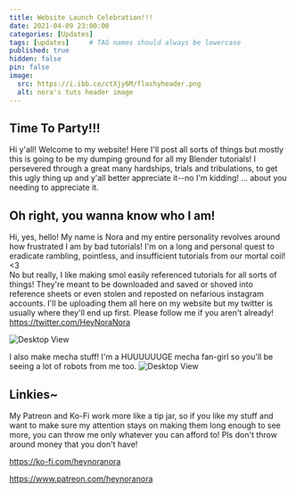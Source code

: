 ```yaml
---
title: Website Launch Celebration!!!
date: 2021-04-09 23:00:00
categories: [Updates]
tags: [updates]     # TAG names should always be lowercase
published: true
hidden: false
pin: false
image:
  src: https://i.ibb.co/ctXjy6M/flashyheader.png
  alt: nora's tuts header image
---
```

## Time To Party!!!
Hi y'all! Welcome to my website! Here I'll post all sorts of things but mostly this is going to be my dumping ground for all my Blender tutorials! I persevered through a great many hardships, trials and tribulations, to get this ugly thing up and y'all better appreciate it--no I'm kidding! ... about you needing to appreciate it.

## Oh right, you wanna know who I am!
Hi, yes, hello! My name is Nora and my entire personality revolves around how frustrated I am by bad tutorials! I'm on a long and personal quest to eradicate rambling, pointless, and insufficient tutorials from our mortal coil! <3
<br>
No but really, I like making smol easily referenced tutorials for all sorts of things! They're meant to be downloaded and saved or shoved into reference sheets or even stolen and reposted on nefarious instagram accounts. I'll be uploading them all here on my website but my twitter is usually where they'll end up first. Please follow me if you aren't already! https://twitter.com/HeyNoraNora

![Desktop View](https://i.ibb.co/cxP7T40/Application-Frame-Host-2021-04-10-00-31-37.png)

I also make mecha stuff! I'm a HUUUUUUGE mecha fan-girl so you'll be seeing a lot of robots from me too.
![Desktop View](https://i.ibb.co/LhwwHTw/gouf256.jpg)


## Linkies~
My Patreon and Ko-Fi work more like a tip jar, so if you like my stuff and want to make sure my attention stays on making them long enough to see more, you can throw me only whatever you can afford to! Pls don't throw around money that you don't have!

<https://ko-fi.com/heynoranora>

<https://www.patreon.com/heynoranora>
